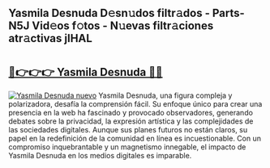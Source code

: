 ## Yasmila Desnuda D𝚎sn𝚞dos filtr𝚊dos - Parts-N5J Vid𝚎os f𝚘tos - N𝚞evas filtr𝚊ciones atr𝚊ctivas jIHAL

# <h2><a href="http://mb2udh.tromn.icu/?c=Yasmila+Desnuda">🔗👉👉👉 Yasmila Desnuda 🔗🔗</a></h2>

[![Yasmila Desnuda nuevo](https://i.imgur.com/pEAQMta.gif)](http://mb2udh.tromn.icu/?c=Yasmila+Desnuda)
Yasmila Desnuda, una figura compleja y polarizadora, desafía la comprensión fácil. Su enfoque único para crear una presencia en la web ha fascinado y provocado observadores, generando debates sobre la privacidad, la expresión artística y las complejidades de las sociedades digitales. Aunque sus planes futuros no están claros, su papel en la redefinición de la comunidad en línea es incuestionable. Con un compromiso inquebrantable y un magnetismo innegable, el impacto de Yasmila Desnuda en los medios digitales es imparable.
